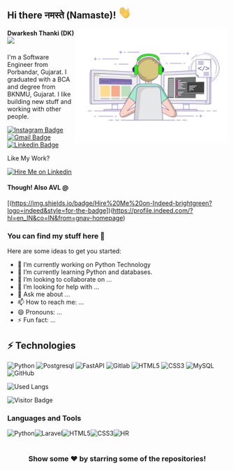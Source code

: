 ## Hi there नमस्ते (Namaste)! <img src="https://github.com/inspirasiprogrammer/inspirasiprogrammer/blob/main/wave.gif" width="30px">
<img align="right" alt="GIF" src="https://raw.githubusercontent.com/devSouvik/devSouvik/master/gif3.gif" width="350" style="max-width: 100%;">
<h4> Dwarkesh Thanki (DK) <img src="https://media.giphy.com/media/WUlplcMpOCEmTGBtBW/giphy.gif" width="30"> </h4>
I'm a Software Engineer from Porbandar, Gujarat. I graduated with a BCA and degree from BKNMU, Gujarat. I like building new stuff and working with other people.


[![Instagram Badge](https://img.shields.io/badge/-@whozdk-purple?style=flat-square&logo=instagram&logoColor=white&link=https://instagram.com/whozdk/)](https://instagram.com/whozdk)
[![Gmail Badge](https://img.shields.io/badge/-dwarkeshthanki738@gmail.com-c14438?style=flat-square&logo=Gmail&logoColor=white&link=mailto:dwarkeshthanki738@gmail.com)](mailto:dwarkeshthanki738@gmail.com)
[![Linkedin Badge](https://img.shields.io/badge/-Linkedin-blue?style=flat-square&logo=Linkedin&logoColor=white&link=https://www.linkedin.com/in/dwarkeshadmin/)](https://www.linkedin.com/in/dwarkeshadmin)

Like My Work?

[![Hire Me on Linkedin](https://img.shields.io/badge/Hire%20Me%20on-Linkedin-brightgreen?logo=linkedin&style=for-the-badge)](https://www.linkedin.com/in/dwarkeshadmin)

#### Though! Also AVL @
[(https://img.shields.io/badge/Hire%20Me%20on-Indeed-brightgreen?logo=indeed&style=for-the-badge])(https://profile.indeed.com/?hl=en_IN&co=IN&from=gnav-homepage)

### You can find my stuff here :leaves:


Here are some ideas to get you started:

- 🔭 I’m currently working on Python Technology
- 🌱 I’m currently learning Python and databases.
- 👯 I’m looking to collaborate on ...
- 🤔 I’m looking for help with ...
- 💬 Ask me about ...
- 📫 How to reach me: ...
- 😄 Pronouns: ...
- ⚡ Fun fact: ...

## ⚡ Technologies

<!--- just --->

![Python](https://img.shields.io/badge/-Python-181717?style=flat-square&logo=python)
![Postgresql](https://img.shields.io/badge/-Postgresql-181717?style=flat-square&logo=postgresql)
![FastAPI](https://img.shields.io/badge/-FastAPI-181717?style=flat-square&logo=fastapi)
![Gitlab](https://img.shields.io/badge/-Gitlab-181717?style=flat-square&logo=gitlab)
![HTML5](https://img.shields.io/badge/-HTML5-E34F26?style=flat-square&logo=html5&logoColor=white)
![CSS3](https://img.shields.io/badge/-CSS3-1572B6?style=flat-square&logo=css3)
![MySQL](https://img.shields.io/badge/-MySQL-black?style=flat-square&logo=mysql)
![GitHub](https://img.shields.io/badge/-GitHub-181717?style=flat-square&logo=github)

![Used Langs](https://github-readme-stats.vercel.app/api/top-langs/?username=cognitlab)
<!-- ![Top Langs](https://github-readme-stats.vercel.app/api/top-langs/?username=cognitlab&hide=TeX&layout=compact) -->

![Visitor Badge](https://komarev.com/ghpvc/?username=cognitlab&color=green)

### Languages and Tools
<img align="left" src="https://simpleicons.org/icons/python.svg" alt="Python" height="40px" />
<img align="left" src="https://simpleicons.org/icons/fastapi.svg" alt="Laravel" height="40px" />
<img align="left" src="https://simpleicons.org/icons/html5.svg" alt="HTML5" height="40px" />
<img align="left" src="https://simpleicons.org/icons/css3.svg" alt="CSS3" height="40px" />
<img align="left" src="https://simpleicons.org/icons/hackerrank.svg" alt="HR" height="40px" />
<br />

#

<div align="center">

### Show some ❤️ by starring some of the repositories!

</div>
